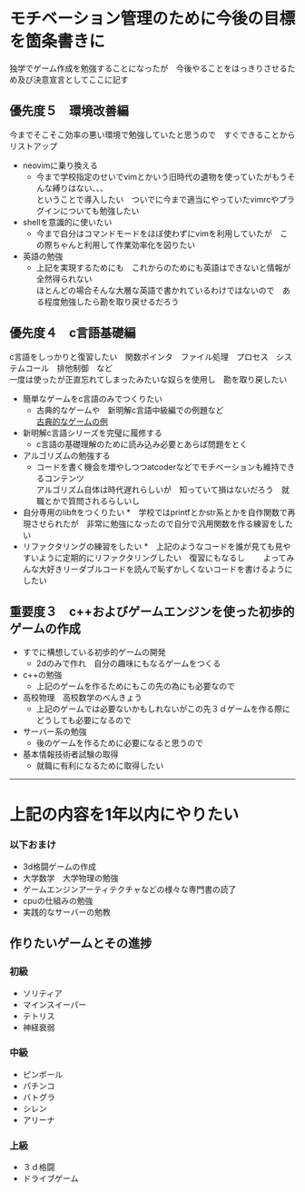 # モチベーション管理のために今後の目標を箇条書きに
独学でゲーム作成を勉強することになったが　今後やることをはっきりさせるため及び決意宣言としてここに記す


## 優先度５　環境改善編
今までそこそこ効率の悪い環境で勉強していたと思うので　すぐできることからリストアップ
* neovimに乗り換える
  * 今まで学校指定のせいでvimとかいう旧時代の遺物を使っていたがもうそんな縛りはない、、、  
  ということで導入したい　ついでに今まで適当にやっていたvimrcやプラグインについても勉強したい
* shellを意識的に使いたい
  * 今まで自分はコマンドモードをほぼ使わずにvimを利用していたが　この際ちゃんと利用して作業効率化を図りたい
* 英語の勉強
  * 上記を実現するためにも　これからのためにも英語はできないと情報が全然得られない  
   ほとんどの場合そんな大層な英語で書かれているわけではないので　ある程度勉強したら勘を取り戻せるだろう

<!--
* 絵日記を書く
  * モチベーション管理　自制　絵の練習と一つで3役買う素晴らしいアイデア
* ギターの練習や作曲の練習をする
  * まずはコードを覚え弾き語りを練習し　音楽理論を勉強しながら耳コピを行う  
  作曲までいければいいが　いいとこソロギターの練習くらいで落ち着くだろう
-->
  
## 優先度４　c言語基礎編
c言語をしっかりと復習したい　関数ポインタ　ファイル処理　プロセス　システムコール　排他制御　など  
   一度は使ったが正直忘れてしまったみたいな奴らを使用し　勘を取り戻したい
* 簡単なゲームをc言語のみでつくりたい
  * 古典的なゲームや　新明解c言語中級編での例題など  
  [古典的なゲームの例](https://ja.wikipedia.org/wiki/コンピュータゲームの歴史)
* 新明解c言語シリーズを完璧に履修する
  * c言語の基礎理解のために読み込み必要とあらば問題をとく
* アルゴリズムの勉強する
  * コードを書く機会を増やしつつatcoderなどでモチベーションも維持できるコンテンツ  
  アルゴリズム自体は時代遅れらしいが　知っていて損はないだろう　就職とかで質問されるらしいし
* 自分専用のlibftをつくりたい
  *　学校ではprintfとかstr系とかを自作関数で再現させられたが　非常に勉強になったので自分で汎用関数を作る練習をしたい
* リファクタリングの練習をしたい
  *　上記のようなコードを誰が見ても見やすいように定期的にリファクタリングしたい　復習にもなるし　　
  よってみんな大好きリーダブルコードを読んで恥ずかしくないコードを書けるようにしたい


## 重要度３　c++およびゲームエンジンを使った初歩的ゲームの作成
* すでに構想している初歩的ゲームの開発
  * 2dのみで作れ　自分の趣味にもなるゲームをつくる
* c++の勉強
  * 上記のゲームを作るためにもこの先の為にも必要なので
* 高校物理　高校数学のべんきょう
  * 上記のゲームでは必要ないかもしれないがこの先３ｄゲームを作る際にどうしても必要になるので
* サーバー系の勉強
  * 後のゲームを作るために必要になると思うので
* 基本情報技術者試験の取得
  * 就職に有利になるために取得したい

---

# 上記の内容を1年以内にやりたい

### 以下おまけ

* 3d格闘ゲームの作成
* 大学数学　大学物理の勉強
* ゲームエンジンアーティテクチャなどの様々な専門書の読了
* cpuの仕組みの勉強
* 実践的なサーバーの勉教
 
## 作りたいゲームとその進捗

### 初級
* ソリティア
* マインスイーパー
* テトリス
* 神経衰弱

### 中級
* ピンボール
* パチンコ
* バトグラ
* シレン
* アリーナ

### 上級
* ３ｄ格闘
* ドライブゲーム











<!--
**kinnko/kinnko** is a ✨ _special_ ✨ repository because its `README.md` (this file) appears on your GitHub profile.

Here are some ideas to get you started:

- 🔭 I’m currently working on ...
- 🌱 I’m currently learning ...
- 👯 I’m looking to collaborate on ...
- 🤔 I’m looking for help with ...
- 💬 Ask me about ...
- 📫 How to reach me: ...
- 😄 Pronouns: ...
- ⚡ Fun fact: ...
-->
